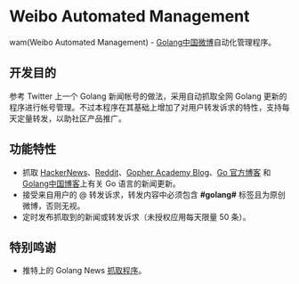 Weibo Automated Management
===

wam(Weibo Automated Management) - [Golang中国微博](http://weibo.com/u/3211200050)自动化管理程序。

## 开发目的

参考 Twitter 上一个 Golang 新闻帐号的做法，采用自动抓取全网 Golang 更新的程序进行帐号管理。不过本程序在其基础上增加了对用户转发诉求的特性，支持每天定量转发，以助社区产品推广。

## 功能特性

- 抓取 [HackerNews](http://news.ycombinator.com/)、[Reddit](http://www.reddit.com/r/golang)、[Gopher Academy Blog](http://blog.gopheracademy.com/)、[Go 官方博客](http://blog.golang.org/) 和 [Golang中国博客](http://blog.go-china.org)上有关 Go 语言的新闻更新。
- 接受来自用户的 @ 转发诉求，转发内容中必须包含 **#golang#** 标签且为原创微博，否则无视。
- 定时发布抓取到的新闻或转发诉求（未授权应用每天限量 50 条）。

## 特别鸣谢

- 推特上的 Golang News [抓取程序](https://github.com/haarts/golang_news)。

